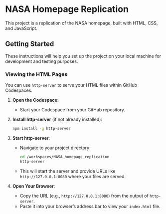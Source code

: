 # NASA Homepage Replication

This project is a replication of the NASA homepage, built with HTML, CSS, and JavaScript.

## Getting Started

These instructions will help you set up the project on your local machine for development and testing purposes.

### Viewing the HTML Pages

You can use `http-server` to serve your HTML files within GitHub Codespaces.

1. **Open the Codespace**:
    - Start your Codespace from your GitHub repository.

2. **Install http-server** (if not already installed):
    ```bash
    npm install -g http-server
    ```

3. **Start http-server**:
    - Navigate to your project directory:
      ```bash
      cd /workspaces/NASA_homepage_replication
      http-server
      ```
    - This will start the server and provide URLs like `http://127.0.0.1:8080` where your files are served.

4. **Open Your Browser**:
    - Copy the URL (e.g., `http://127.0.0.1:8080`) from the output of `http-server`.
    - Paste it into your browser’s address bar to view your `index.html` file.

